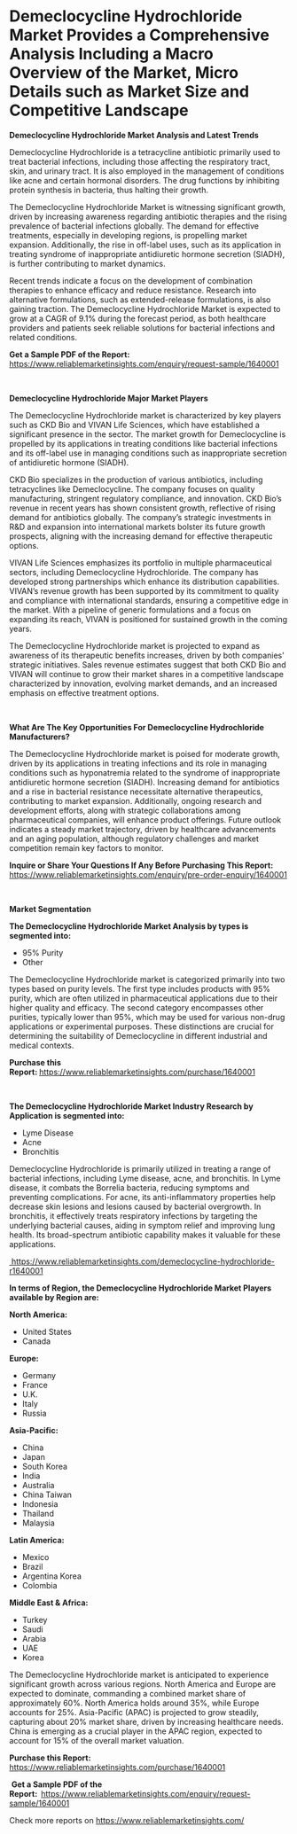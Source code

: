 <p><h1>Demeclocycline Hydrochloride Market Provides a Comprehensive Analysis Including a Macro Overview of the Market, Micro Details such as Market Size and Competitive Landscape</h1></p><p><strong>Demeclocycline Hydrochloride Market Analysis and Latest Trends</strong></p>
<p><p>Demeclocycline Hydrochloride is a tetracycline antibiotic primarily used to treat bacterial infections, including those affecting the respiratory tract, skin, and urinary tract. It is also employed in the management of conditions like acne and certain hormonal disorders. The drug functions by inhibiting protein synthesis in bacteria, thus halting their growth.</p><p>The Demeclocycline Hydrochloride Market is witnessing significant growth, driven by increasing awareness regarding antibiotic therapies and the rising prevalence of bacterial infections globally. The demand for effective treatments, especially in developing regions, is propelling market expansion. Additionally, the rise in off-label uses, such as its application in treating syndrome of inappropriate antidiuretic hormone secretion (SIADH), is further contributing to market dynamics.</p><p>Recent trends indicate a focus on the development of combination therapies to enhance efficacy and reduce resistance. Research into alternative formulations, such as extended-release formulations, is also gaining traction. The Demeclocycline Hydrochloride Market is expected to grow at a CAGR of 9.1% during the forecast period, as both healthcare providers and patients seek reliable solutions for bacterial infections and related conditions.</p></p>
<p><strong>Get a Sample PDF of the Report:&nbsp;</strong> <a href="https://www.reliablemarketinsights.com/enquiry/request-sample/1640001?utm_campaign=2564&utm_medium=2&utm_source=Github&utm_content=ia&utm_term=02042025&utm_id=demeclocycline-hydrochloride">https://www.reliablemarketinsights.com/enquiry/request-sample/1640001</a></p>
<p>&nbsp;</p>
<p><strong>Demeclocycline Hydrochloride Major Market Players</strong></p>
<p><p>The Demeclocycline Hydrochloride market is characterized by key players such as CKD Bio and VIVAN Life Sciences, which have established a significant presence in the sector. The market growth for Demeclocycline is propelled by its applications in treating conditions like bacterial infections and its off-label use in managing conditions such as inappropriate secretion of antidiuretic hormone (SIADH).</p><p>CKD Bio specializes in the production of various antibiotics, including tetracyclines like Demeclocycline. The company focuses on quality manufacturing, stringent regulatory compliance, and innovation. CKD Bio’s revenue in recent years has shown consistent growth, reflective of rising demand for antibiotics globally. The company’s strategic investments in R&D and expansion into international markets bolster its future growth prospects, aligning with the increasing demand for effective therapeutic options.</p><p>VIVAN Life Sciences emphasizes its portfolio in multiple pharmaceutical sectors, including Demeclocycline Hydrochloride. The company has developed strong partnerships which enhance its distribution capabilities. VIVAN’s revenue growth has been supported by its commitment to quality and compliance with international standards, ensuring a competitive edge in the market. With a pipeline of generic formulations and a focus on expanding its reach, VIVAN is positioned for sustained growth in the coming years.</p><p>The Demeclocycline Hydrochloride market is projected to expand as awareness of its therapeutic benefits increases, driven by both companies’ strategic initiatives. Sales revenue estimates suggest that both CKD Bio and VIVAN will continue to grow their market shares in a competitive landscape characterized by innovation, evolving market demands, and an increased emphasis on effective treatment options.</p></p>
<p>&nbsp;</p>
<p><strong>What Are The Key Opportunities For Demeclocycline Hydrochloride Manufacturers?</strong></p>
<p><p>The Demeclocycline Hydrochloride market is poised for moderate growth, driven by its applications in treating infections and its role in managing conditions such as hyponatremia related to the syndrome of inappropriate antidiuretic hormone secretion (SIADH). Increasing demand for antibiotics and a rise in bacterial resistance necessitate alternative therapeutics, contributing to market expansion. Additionally, ongoing research and development efforts, along with strategic collaborations among pharmaceutical companies, will enhance product offerings. Future outlook indicates a steady market trajectory, driven by healthcare advancements and an aging population, although regulatory challenges and market competition remain key factors to monitor.</p></p>
<p><strong>Inquire or Share Your Questions If Any Before Purchasing This Report:</strong> <a href="https://www.reliablemarketinsights.com/enquiry/pre-order-enquiry/1640001?utm_campaign=2564&utm_medium=2&utm_source=Github&utm_content=ia&utm_term=02042025&utm_id=demeclocycline-hydrochloride">https://www.reliablemarketinsights.com/enquiry/pre-order-enquiry/1640001</a></p>
<p>&nbsp;</p>
<p><strong>Market Segmentation</strong></p>
<p><strong>The Demeclocycline Hydrochloride Market Analysis by types is segmented into:</strong></p>
<p><ul><li>95% Purity</li><li>Other</li></ul></p>
<p><p>The Demeclocycline Hydrochloride market is categorized primarily into two types based on purity levels. The first type includes products with 95% purity, which are often utilized in pharmaceutical applications due to their higher quality and efficacy. The second category encompasses other purities, typically lower than 95%, which may be used for various non-drug applications or experimental purposes. These distinctions are crucial for determining the suitability of Demeclocycline in different industrial and medical contexts.</p></p>
<p><strong>Purchase this Report:&nbsp;</strong><a href="https://www.reliablemarketinsights.com/purchase/1640001?utm_campaign=2564&utm_medium=2&utm_source=Github&utm_content=ia&utm_term=02042025&utm_id=demeclocycline-hydrochloride">https://www.reliablemarketinsights.com/purchase/1640001</a></p>
<p>&nbsp;</p>
<p><strong>The Demeclocycline Hydrochloride Market Industry Research by Application is segmented into:</strong></p>
<p><ul><li>Lyme Disease</li><li>Acne</li><li>Bronchitis</li></ul></p>
<p><p>Demeclocycline Hydrochloride is primarily utilized in treating a range of bacterial infections, including Lyme disease, acne, and bronchitis. In Lyme disease, it combats the Borrelia bacteria, reducing symptoms and preventing complications. For acne, its anti-inflammatory properties help decrease skin lesions and lesions caused by bacterial overgrowth. In bronchitis, it effectively treats respiratory infections by targeting the underlying bacterial causes, aiding in symptom relief and improving lung health. Its broad-spectrum antibiotic capability makes it valuable for these applications.</p></p>
<p><a href="https://www.reliablemarketinsights.com/demeclocycline-hydrochloride-r1640001?utm_campaign=2564&utm_medium=2&utm_source=Github&utm_content=ia&utm_term=02042025&utm_id=demeclocycline-hydrochloride">&nbsp;https://www.reliablemarketinsights.com/demeclocycline-hydrochloride-r1640001</a></p>
<p><strong>In terms of Region, the Demeclocycline Hydrochloride Market Players available by Region are:</strong></p>
<p>
    <p> <strong> North America: </strong>
        <ul>
            <li>United States</li>
            <li>Canada</li>
        </ul>
        </p> 
    <p> <strong> Europe: </strong>
        <ul>
            <li>Germany</li>
            <li>France</li>
            <li>U.K.</li>
            <li>Italy</li>
            <li>Russia</li>
        </ul>
        </p> 
    <p> <strong> Asia-Pacific: </strong>
        <ul>
            <li>China</li>
            <li>Japan</li>
            <li>South Korea</li>
            <li>India</li>
            <li>Australia</li>
            <li>China Taiwan</li>
            <li>Indonesia</li>
            <li>Thailand</li>
            <li>Malaysia</li>
        </ul>
        </p> 
    <p> <strong> Latin America: </strong>
        <ul>
            <li>Mexico</li>
            <li>Brazil</li>
            <li>Argentina Korea</li>
            <li>Colombia</li>
        </ul>
        </p> 
    <p> <strong> Middle East & Africa: </strong>
        <ul>
            <li>Turkey</li>
            <li>Saudi</li>
            <li>Arabia</li>
            <li>UAE</li>
            <li>Korea</li>
        </ul>
    </p>
    </p>
<p><p>The Demeclocycline Hydrochloride market is anticipated to experience significant growth across various regions. North America and Europe are expected to dominate, commanding a combined market share of approximately 60%. North America holds around 35%, while Europe accounts for 25%. Asia-Pacific (APAC) is projected to grow steadily, capturing about 20% market share, driven by increasing healthcare needs. China is emerging as a crucial player in the APAC region, expected to account for 15% of the overall market valuation.</p></p>
<p><strong>Purchase this Report: </strong><a href="https://www.reliablemarketinsights.com/purchase/1640001?utm_campaign=2564&utm_medium=2&utm_source=Github&utm_content=ia&utm_term=02042025&utm_id=demeclocycline-hydrochloride">https://www.reliablemarketinsights.com/purchase/1640001</a></p>
<p>&nbsp;<strong>Get a Sample PDF of the Report:&nbsp;&nbsp;</strong><a href="https://www.reliablemarketinsights.com/enquiry/request-sample/1640001?utm_campaign=2564&utm_medium=2&utm_source=Github&utm_content=ia&utm_term=02042025&utm_id=demeclocycline-hydrochloride">https://www.reliablemarketinsights.com/enquiry/request-sample/1640001</a></p>
<p><strong></strong></p>
<p>Check more reports on <a href="https://www.reliablemarketinsights.com/?utm_campaign=2564&utm_medium=2&utm_source=Github&utm_content=ia&utm_term=02042025&utm_id=demeclocycline-hydrochloride">https://www.reliablemarketinsights.com/</a></p>